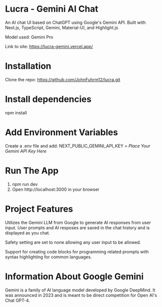 # Lucra - Gemini AI Chat 
An AI chat UI based on ChatGPT using Google's Gemini API.
Built with Next.js, TypeScript, Gemini, Material-UI, and Highlight.js

Model used: Gemini Pro

Link to site: https://lucra-gemini.vercel.app/

# Installation
Clone the repo: https://github.com/JohnFuhrm12/lucra.git

# Install dependencies
npm install

# Add Environment Variables
Create a .env file and add: NEXT_PUBLIC_GEMINI_API_KEY = *Place Your Gemini API Key Here*

# Run The App
1. npm run dev
2. Open http://localhost:3000 in your browser

# Project Features
Utilizes the Gemini LLM from Google to generate AI responses from user input. 
User prompts and AI resposes are saved in the chat history and is displayed as you chat.

Safety setting are set to none allowing any user input to be allowed.

Support for creating code blocks for programming related prompts with syntax highlighting for common languages.

# Information About Google Gemini

Gemini is a family of AI language model developed by Google DeepMind. 
It was announced in 2023 and is meant to be direct competition for Open AI's Chat GPT-4.
